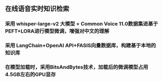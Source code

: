 ## 在线语音实时知识检索
### 采用 whisper-large-v2 大模型 + Common Voice 11.0数据集进基于 PEFT+LORA进行模型微调，增强对中文的理解
### 采用 LangChain+OpenAI API+FASIS向量数据库，构建基于本地的知识库
### 在模型加载时，采用BitsAndBytes技术，加载后的微调模型占用4.5GB左右的GPU显存

